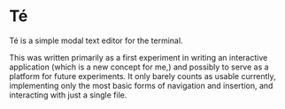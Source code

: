 # Té

Té is a simple modal text editor for the terminal.

This was written primarily as a first experiment in writing an interactive application (which is a new concept for me,) and possibly to serve as a platform for future experiments.
It only barely counts as usable currently, implementing only the most basic forms of navigation and insertion, and interacting with just a single file.
